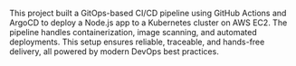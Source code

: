 This project built a GitOps-based CI/CD pipeline using GitHub Actions and ArgoCD to deploy a Node.js app to a Kubernetes cluster on AWS EC2. The pipeline handles containerization, image scanning, and automated deployments. This setup ensures reliable, traceable, and hands-free delivery, all powered by modern DevOps best practices.


